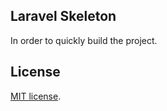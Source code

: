 ## Laravel Skeleton

In order to quickly build the project.


## License

[MIT license](https://opensource.org/licenses/MIT).
